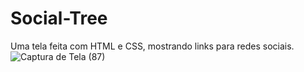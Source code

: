 # Social-Tree
Uma tela feita com HTML e CSS, mostrando links para redes sociais.![Captura de Tela (87)](https://user-images.githubusercontent.com/108637829/222997301-eaedcd72-1b11-4031-8937-871726992dcb.png)
